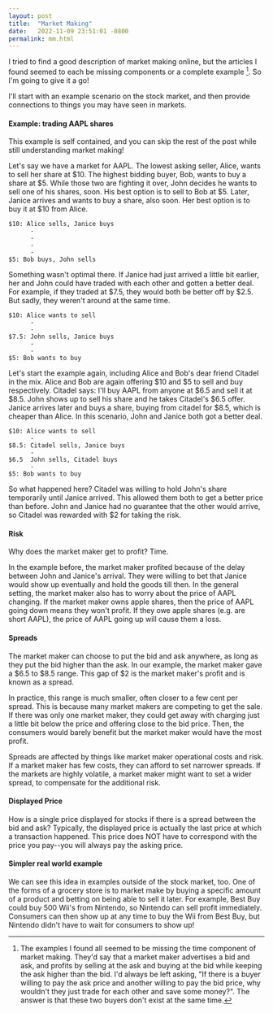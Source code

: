 ```yaml
---
layout: post
title:  "Market Making"
date:   2022-11-09 23:51:01 -0800
permalink: mm.html
---
```

I tried to find a good description of market making online, but the articles I found seemed to each be missing components or a complete example [^1]. So I'm going to give it a go!
<!-- This post won't attempt to cover all parts of market making, only offer a complete and self contained example. -->

I'll start with an example scenario on the stock market, and then provide connections to things you may have seen in markets.

#### Example: trading AAPL shares

This example is self contained, and you can skip the rest of the post while still understanding market making! 

Let's say we have a market for AAPL. The lowest asking seller, Alice, wants to sell her share at $10. The highest bidding buyer, Bob, wants to buy a share at $5. While those two are fighting it over, John decides he wants to sell one of his shares, soon. His best option is to sell to Bob at $5. Later, Janice arrives and wants to buy a share, also soon. Her best option is to buy it at $10 from Alice.

```
$10: Alice sells, Janice buys
      -
      -
      -
      -
$5: Bob buys, John sells
``` 

Something wasn't optimal there. If Janice had just arrived a little bit earlier, her and John could have traded with each other and gotten a better deal. For example, if they traded at $7.5, they would both be better off by $2.5. But sadly, they weren't around at the same time.

```
$10: Alice wants to sell 
      -
      -
$7.5: John sells, Janice buys
      -
      -
$5: Bob wants to buy
``` 

Let's start the example again, including Alice and Bob's dear friend Citadel in the mix. Alice and Bob are again offering $10 and $5 to sell and buy respectively. Citadel says: I'll buy AAPL from anyone at $6.5 and sell it at $8.5. John shows up to sell his share and he takes Citadel's $6.5 offer. Janice arrives later and buys a share, buying from citadel for $8.5, which is cheaper than Alice. In this scenario, John and Janice both got a better deal.

```
$10: Alice wants to sell 
      -
$8.5: Citadel sells, Janice buys
      -
$6.5  John sells, Citadel buys
      -
$5: Bob wants to buy
``` 

So what happened here? Citadel was willing to hold John's share temporarily until Janice arrived. This allowed them both to get a better price than before. John and Janice had no guarantee that the other would arrive, so Citadel was rewarded with $2 for taking the risk.

#### Risk
Why does the market maker get to profit? Time.

In the example before, the market maker profited because of the delay between John and Janice's arrival. They were willing to bet that Janice would show up eventually and hold the goods till then. In the general setting, the market maker also has to worry about the price of AAPL changing. If the market maker owns apple shares, then the price of AAPL going down means they won't profit. If they owe apple shares (e.g. are short AAPL), the price of AAPL going up will cause them a loss.

#### Spreads
The market maker can choose to put the bid and ask anywhere, as long as they put the bid higher than the ask. In our example, the market maker gave a $6.5 to $8.5 range. This gap of $2 is the market maker's profit and is known as a spread.

In practice, this range is much smaller, often closer to a few cent per spread. This is because many market makers are competing to get the sale. If there was only one market maker, they could get away with charging just a little bit below the price and offering close to the bid price. Then, the consumers would barely benefit but the market maker would have the most profit.

Spreads are affected by things like market maker operational costs and risk. If a market maker has few costs, they can afford to set narrower spreads. If the markets are highly volatile, a market maker might want to set a wider spread, to compensate for the additional risk.


#### Displayed Price

How is a single price displayed for stocks if there is a spread between the bid and ask? Typically, the displayed price is actually the last price at which a transaction happened. This price does NOT have to correspond with the price you pay--you will always pay the asking price.


#### Simpler real world example
We can see this idea in examples outside of the stock market, too. One of the forms of a grocery store is to market make by buying a specific amount of a product and betting on being able to sell it later. For example, Best Buy could buy 500 Wii's from Nintendo, so Nintendo can sell profit immediately. Consumers can then show up at any time to buy the Wii from Best Buy, but Nintendo didn't have to wait for consumers to show up!

[^1]: The examples I found all seemed to be missing the time component of market making. They'd say that a market maker advertises a bid and ask, and profits by selling at the ask and buying at the bid while keeping the ask higher than the bid. I'd always be left asking, "If there is a buyer willing to pay the ask price and another willing to pay the bid price, why wouldn't they just trade for each other and save some money?". The answer is that these two buyers don't exist at the same time.